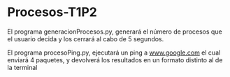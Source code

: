 # Procesos-T1P2

El programa generacionProcesos.py, generará el número de procesos que el usuario decida y los cerrará al cabo de 5 segundos.

El programa procesoPing.py, ejecutará un ping a www.google.com el cual enviará 4 paquetes, y devolverá los resultados en un formato distinto al de la terminal

